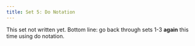 ```yaml
---
title: Set 5: Do Notation
---
```


This set not written yet. Bottom line: go back through sets 1-3 **again** this
time using do notation.
